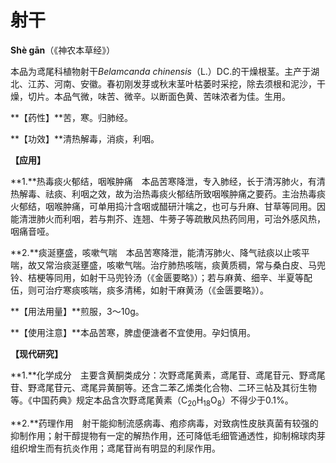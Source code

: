 # 射干


**Shè gān**（《神农本草经》）

本品为鸢尾科植物射干*Belamcanda chinensis*（L.）DC.的干燥根茎。主产于湖北、江苏、河南、安徽。春初刚发芽或秋末茎叶枯萎时采挖，除去须根和泥沙，干燥，切片。本品气微，味苦、微辛。以断面色黄、苦味浓者为佳。生用。

**【药性】**苦，寒。归肺经。

**【功效】**清热解毒，消痰，利咽。

**【应用】**

**1.**热毒痰火郁结，咽喉肿痛　本品苦寒降泄，专入肺经，长于清泻肺火，有清热解毒、祛痰、利咽之效，故为治热毒痰火郁结所致咽喉肿痛之要药。主治热毒痰火郁结，咽喉肿痛，可单用捣汁含咽或醋研汁噙之，也可与升麻、甘草等同用。因能清泄肺火而利咽，若与荆芥、连翘、牛蒡子等疏散风热药同用，可治外感风热，咽痛音哑。

**2.**痰涎壅盛，咳嗽气喘　本品苦寒降泄，能清泻肺火、降气祛痰以止咳平喘，故又常治痰涎壅盛，咳嗽气喘。治疗肺热咳喘，痰黄质稠，常与桑白皮、马兜铃、桔梗等同用，如射干马兜铃汤（《金匮要略》）；若与麻黄、细辛、半夏等配伍，则可治疗寒痰咳喘，痰多清稀，如射干麻黄汤（《金匮要略》）。

**【用法用量】**煎服，3～10g。

**【使用注意】**本品苦寒，脾虚便溏者不宜使用。孕妇慎用。

**【现代研究】**

**1.**化学成分　主要含黄酮类成分：次野鸢尾黄素，鸢尾苷、鸢尾苷元、野鸢尾苷、野鸢尾苷元、鸢尾异黄酮等。还含二苯乙烯类化合物、二环三帖及其衍生物等。《中国药典》规定本品含次野鸢尾黄素（C<sub>20</sub>H<sub>18</sub>O<sub>8</sub>）不得少于0.1%。

**2.**药理作用　射干能抑制流感病毒、疱疹病毒，对致病性皮肤真菌有较强的抑制作用；射干醇提物有一定的解热作用，还可降低毛细管通透性，抑制棉球肉芽组织增生而有抗炎作用；鸢尾苷尚有明显的利尿作用。

